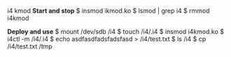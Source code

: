 i4 kmod
**Start and stop**
$ insmod ikmod.ko
$ lsmod | grep i4
$ rmmod i4kmod

**Deploy and use**
$ mount /dev/sdb /i4
$ touch /i4/.i4
$ insmod i4kmod.ko
$ i4ctl -m /i4/.i4
$ echo asdfasdfadsfadsfasd > /i4/test.txt
$ ls /i4
$ cp /i4/test.txt /tmp


